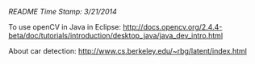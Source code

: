 *README*
*Time Stamp: 3/21/2014*

To use openCV in Java in Eclipse: http://docs.opencv.org/2.4.4-beta/doc/tutorials/introduction/desktop_java/java_dev_intro.html

About car detection: http://www.cs.berkeley.edu/~rbg/latent/index.html
